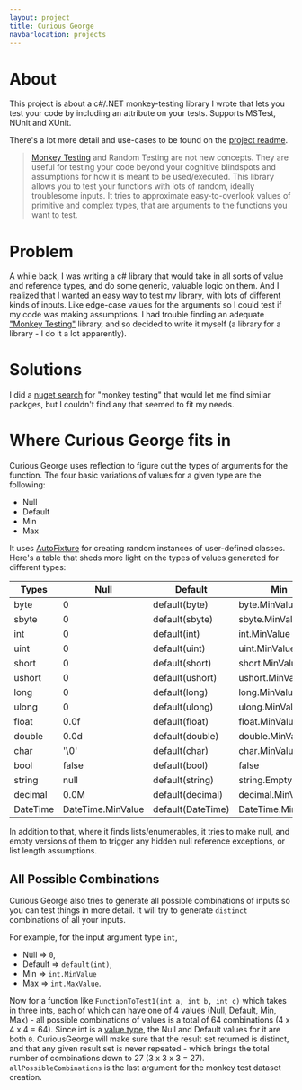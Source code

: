 ```yaml
---
layout: project
title: Curious George
navbarlocation: projects
---
```


# About
This project is about a c#/.NET monkey-testing library I wrote that lets you test your code by including an attribute on your tests. Supports MSTest, NUnit and XUnit.

There's a lot more detail and use-cases to be found on the [project readme]("https://github.com/abdulbeard/monkey_testing/blob/master/README.md").

> [Monkey Testing](https://en.wikipedia.org/wiki/Monkey_testing) and Random Testing are not new concepts. They are useful for testing your code beyond your cognitive blindspots and assumptions for how it is meant to be used/executed.
This library allows you to test your functions with lots of random, ideally troublesome inputs. It tries to approximate easy-to-overlook values of primitive and complex types, that are arguments to the functions you want to test.


# Problem

A while back, I was writing a c# library that would take in all sorts of value and reference types, and do some generic, valuable logic on them. And I realized that I wanted an easy way to test my library, with lots of different kinds of inputs. Like edge-case values for the arguments so I could test if my code was making assumptions.
I had trouble finding an adequate ["Monkey Testing"]("www.google.com") library, and so decided to write it myself (a library for a library - I do it a lot apparently).

# Solutions
I did a [nuget search]("https://www.nuget.org/packages?q=monkey+testing") for "monkey testing" that would let me find similar packges, but I couldn't find any that seemed to fit my needs.

# Where Curious George fits in
Curious George uses reflection to figure out the types of arguments for the function. The four basic variations of values for a given type are the following:

* Null
* Default
* Min
* Max

It uses [AutoFixture](https://github.com/AutoFixture/AutoFixture) for creating random instances of user-defined classes. Here's a table that sheds more light on the types of values generated for different types:

<table class="ui mobile tablet stackable celled striped table">
  <thead>
    <tr>
        <th>Types</th>
        <th>Null</th>
        <th>Default</th>
        <th>Min</th>
        <th>Max</th>
    </tr>
  </thead>
  <tbody>
      <tr>
        <td>byte</td>
        <td> 0 </td>
        <td> default(byte) </td>
        <td>byte.MinValue</td>
        <td>byte.MaxValue</td>
    </tr>
    <tr>
        <td>sbyte</td>
        <td> 0 </td>
        <td> default(sbyte) </td>
        <td>sbyte.MinValue</td>
        <td>sbyte.MaxValue</td>
    </tr>
    <tr>
        <td>int</td>
        <td> 0 </td>
        <td> default(int) </td>
        <td>int.MinValue</td>
        <td>int.MaxValue</td>
    </tr>
    <tr>
        <td>uint</td>
        <td> 0 </td>
        <td> default(uint) </td>
        <td>uint.MinValue</td>
        <td>uint.MaxValue</td>
    </tr>
    <tr>
        <td>short</td>
        <td> 0 </td>
        <td> default(short) </td>
        <td>short.MinValue</td>
        <td>short.MaxValue</td>
    </tr>
    <tr>
        <td>ushort</td>
        <td> 0 </td>
        <td> default(ushort) </td>
        <td>ushort.MinValue</td>
        <td>ushort.MaxValue</td>
    </tr>
    <tr>
        <td>long</td>
        <td> 0 </td>
        <td> default(long) </td>
        <td>long.MinValue</td>
        <td>long.MaxValue</td>
    </tr>
    <tr>
        <td>ulong</td>
        <td> 0 </td>
        <td> default(ulong) </td>
        <td>ulong.MinValue</td>
        <td>ulong.MaxValue</td>
    </tr>
    <tr>
        <td>float</td>
        <td> 0.0f </td>
        <td> default(float) </td>
        <td>float.MinValue</td>
        <td>float.MaxValue</td>
    </tr>
    <tr>
        <td>double</td>
        <td> 0.0d </td>
        <td> default(double) </td>
        <td>double.MinValue</td>
        <td>double.MaxValue</td>
    </tr>
    <tr>
        <td>char</td>
        <td> '\0' </td>
        <td> default(char) </td>
        <td>char.MinValue</td>
        <td>char.MaxValue</td>
    </tr>
    <tr>
        <td>bool</td>
        <td> false </td>
        <td> default(bool) </td>
        <td>false</td>
        <td>false</td>
    </tr>
    <tr>
        <td>string</td>
        <td> null </td>
        <td> default(string) </td>
        <td>string.Empty</td>
        <td class="selectable positive">
            <a 
                href="https://github.com/abdulbeard/monkey_testing/blob/c3337a3240fae6e4fca573f24f968cc5195b4f83/MonkeyTesting/DataVariationsByType.cs#L135" 
                target="__blank">
                GetStringMax()
            </a>
        </td>
    </tr>
        <tr>
        <td>decimal</td>
        <td> 0.0M </td>
        <td> default(decimal) </td>
        <td>decimal.MinValue</td>
        <td>decimal.MaxValue</td>
    </tr>
    <tr>
        <td>DateTime</td>
        <td> DateTime.MinValue </td>
        <td> default(DateTime) </td>
        <td>DateTime.MinValue</td>
        <td>DateTime.MaxValue</td>
    </tr>
  </tbody>
</table>

In addition to that, where it finds lists/enumerables, it tries to make null, and empty versions of them to trigger any hidden null reference exceptions, or list length assumptions.

## All Possible Combinations
Curious George also tries to generate all possible combinations of inputs so you can test things in more detail. It will try to generate `distinct` combinations of all your inputs.

For example, for the input argument type `int`, 
* Null => `0`, 
* Default => `default(int)`, 
* Min => `int.MinValue` 
* Max => `int.MaxValue`. 

Now for a function like `FunctionToTest1(int a, int b, int c)` which takes in three ints, each of which can have one of 4 values (Null, Default, Min, Max) - all possible combinations of values is a total of 64 combinations (4 x 4 x 4 = 64).
Since int is a [value type](https://docs.microsoft.com/en-us/dotnet/csharp/language-reference/keywords/value-types), the Null and Default values for it are both `0`. 
CuriousGeorge will make sure that the result set returned is distinct, and that any given result set is never repeated - which brings the total number of combinations down to 27 (3 x 3 x 3 = 27).
`allPossibleCombinations` is the last argument for the monkey test dataset creation.

